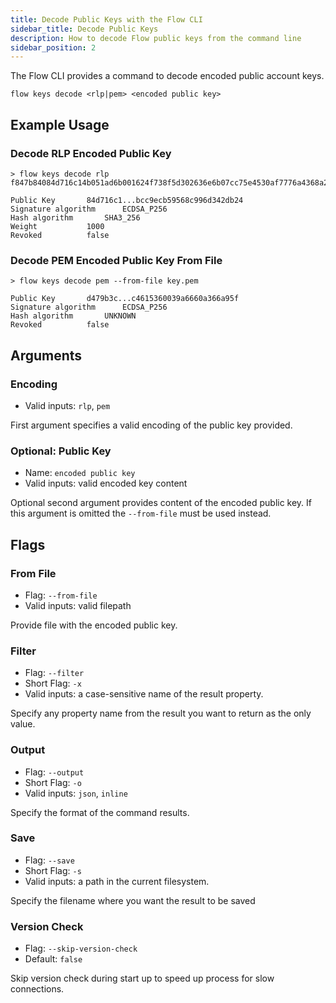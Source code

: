 ```yaml
---
title: Decode Public Keys with the Flow CLI
sidebar_title: Decode Public Keys
description: How to decode Flow public keys from the command line
sidebar_position: 2
---
```


The Flow CLI provides a command to decode encoded public account keys.

```shell
flow keys decode <rlp|pem> <encoded public key>
```

## Example Usage

### Decode RLP Encoded Public Key
```shell
> flow keys decode rlp f847b84084d716c14b051ad6b001624f738f5d302636e6b07cc75e4530af7776a4368a2b586dbefc0564ee28384c2696f178cbed52e62811bcc9ecb59568c996d342db2402038203e8

Public Key 		 84d716c1...bcc9ecb59568c996d342db24 
Signature algorithm 	 ECDSA_P256
Hash algorithm 		 SHA3_256
Weight 			 1000
Revoked 		 false
```

### Decode PEM Encoded Public Key From File
```shell
> flow keys decode pem --from-file key.pem

Public Key 		 d479b3c...c4615360039a6660a366a95f 
Signature algorithm 	 ECDSA_P256
Hash algorithm 		 UNKNOWN
Revoked 		 false

```

## Arguments

### Encoding
- Valid inputs: `rlp`, `pem` 

First argument specifies a valid encoding of the public key provided.

### Optional: Public Key
- Name: `encoded public key`
- Valid inputs: valid encoded key content

Optional second argument provides content of the encoded public key. 
If this argument is omitted the `--from-file` must be used instead.  

## Flags

### From File

- Flag: `--from-file`
- Valid inputs: valid filepath

Provide file with the encoded public key. 

### Filter

- Flag: `--filter`
- Short Flag: `-x`
- Valid inputs: a case-sensitive name of the result property.

Specify any property name from the result you want to return as the only value.

### Output

- Flag: `--output`
- Short Flag: `-o`
- Valid inputs: `json`, `inline`

Specify the format of the command results.

### Save

- Flag: `--save`
- Short Flag: `-s`
- Valid inputs: a path in the current filesystem.

Specify the filename where you want the result to be saved

### Version Check

- Flag: `--skip-version-check`
- Default: `false`

Skip version check during start up to speed up process for slow connections.